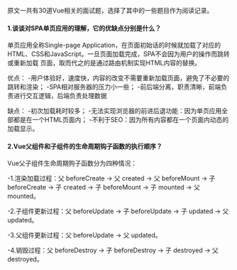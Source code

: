 原文一共有30道Vue相关的面试题，选择了其中的一些题目作为阅读记录。

#### 1.谈谈对SPA单页应用的理解，它的优缺点分别是什么？
单页应用全称Single-page Application，在页面初始话的时候就加载了对应的HTML、CSS和JavaScript。一旦页面加载完成，SPA不会因为用户的操作而跳转或重新加载
页面，取而代之的是通过路由机制实现HTML内容的替换。

优点：
-用户体验好，速度快，内容的改变不需要重新加载页面，避免了不必要的跳转和渲染；
-SPA相对服务器的压力小一些；
-前后端分离，职责清晰，前端负责进行交互逻辑，后端负责处理数据

缺点：
-初次加载耗时较多；
-无法实现浏览器的前进后退功能：因为单页应用全部都是在一个HTML页面内；
-不利于SEO：因为所有内容都在一个页面内动态的加载显示。

#### 2.Vue父组件和子组件的生命周期钩子函数的执行顺序？
Vue父子组件生命周期狗子函数分为四种情况：

-1.渲染加载过程：父 beforeCreate -> 父 created -> 父 beforeMount -> 子 beforeCreate -> 子 created -> 子 beforeMount -> 子 mounted -> 父 mounted。

-2.子组件更新过程：父 beforeUpdate -> 子 beforeUpdate -> 子 updated -> 父 updated。

-3.父组件更新过程：父 beforeUpdate -> 父 updated。

-4.销毁过程：父 beforeDestroy -> 子 beforeDestroy -> 子 destroyed -> 父 destroyed。










